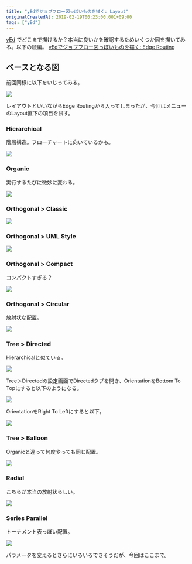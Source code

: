 ```yaml
---
title: "yEdでジョブフロー図っぽいものを描く: Layout"
originalCreatedAt: 2019-02-19T00:23:00.001+09:00
tags: ["yEd"]
---
```

[yEd](https://www.yworks.com/products/yed) でどこまで描けるか？本当に良いかを確認するためいくつか図を描いてみる。以下の続編。
[yEdでジョブフロー図っぽいものを描く: Edge Routing](/ja/post/2019/02/yed-edge-routing/)

## ベースとなる図

前回同様に以下をいじってみる。

![](https://lh3.googleusercontent.com/wd-NNWr9nHpDcs4xsPfaiTXjuK5HIpYGXzj1-g4zIxAYIbulZDbTI41uKufhN1zxmYG-CnjDV2Jh5g=s0)

レイアウトといいながらEdge Routingから入ってしまったが、今回はメニューのLayout直下の項目を試す。
<!--more-->
### Hierarchical

階層構造。フローチャートに向いているかも。

![](https://lh3.googleusercontent.com/Q9eAeZstc595ksyGyrGt4JM9GDi-4SEXqGu4gqzKveKOyl6hHP1oMFziZpmDaEv4hifiA6opP_m9DA=s0)

### Organic

実行するたびに微妙に変わる。

![](https://lh3.googleusercontent.com/QXaHxVT_VA2U-sFZBU4RpZUfqchxdDKgiGr66LvLcB8yVpMG9efLm580oW6-FiLEk6IWTG3VaUrwnQ=s0)

### Orthogonal > Classic

![](https://lh3.googleusercontent.com/egic4Vtgfyz9KIKntKXdht5dQyRUTO2nre8COvekvchR94OBjasz77EtymwhFjwKGaEvoffCEONNzQ=s0)

### Orthogonal > UML Style

![](https://lh3.googleusercontent.com/IPAfx75Q3bp-crrDooqEyYWUlqgEvazrL92bQX2cm7duEYFLnGQeTNzFHzFV-9Sonaog3PIhTEOTtw=s0)

### Orthogonal > Compact

コンパクトすぎる？

![](https://lh3.googleusercontent.com/RzgXXnGecYNaxfATnELLPQXl6vwPpheccjwSmHQ8D1KlTbhg6jeFdpGVezi35LgQdWWfwc-qO0qiTg=s0)

### Orthogonal > Circular

放射状な配置。

![](https://lh3.googleusercontent.com/MQdEiyF3tlwcRQD4Y-1Yl_VTzSd2I2bm55qR9NAoQ_jjGldGtKjZoh1VVV82RsiG2-jT4odzpPALiw=s0)

### Tree > Directed

Hierarchicalと似ている。

![](https://lh3.googleusercontent.com/j7XoZIFDdEI7DlnFWSfynsOsGdLCTYelHMYCGD19ijOoAyVqowDfJ4G6lNXwXZT6TaVJNBkSOH8npg=s0)

Tree＞Directedの設定画面でDirectedタブを開き、OrientationをBottom To Topにすると以下のようになる。

![](https://lh3.googleusercontent.com/O_diEuwpQ7C7CR-D1rIvrtHeK-od1nyGUMdAwdcQszaszKvvaC7fbw1CDKy4zJTpP_UX2muXwenCvg=s0)

OrientationをRight To Leftにすると以下。

![](https://lh3.googleusercontent.com/kcaCpeO_S-ekYZ3e5HcIoKmEhGfxwKRWnhvXL87k_JZKq3XlN-J1eBMe7XXnb51nia_XOEQsnZm_Cg=s0)

### Tree > Balloon

Organicと違って何度やっても同じ配置。

![](https://lh3.googleusercontent.com/W-17koIjGi5Ukll11fsWWSV5UN9FSk6zkuum2yA-b91NlDVMENhRnA5bw4Fp89prL2rV1WxzlUofig=s0)

### Radial

こちらが本当の放射状らしい。

![](https://lh3.googleusercontent.com/dAoQvI0o2Kl5G0Lef1gizk_LksXWkVLrMmL3Rfy2HWATpTiE2XsAiRM5WJLzyVkxxfSsfzdoPSAgeQ=s0)

### Series Parallel

トーナメント表っぽい配置。

![](https://lh3.googleusercontent.com/KpdHSx5U8iPrsxLwrLTuc4xR5Fqpo-KmxALPFpWBWPEfPiWofBKQAWEMAe4NYWzt_jjTY0QTa5LD2w=s0)

パラメータを変えるとさらにいろいろできそうだが、今回はここまで。
